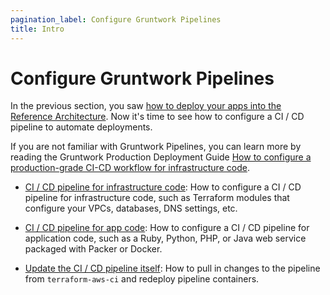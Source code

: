```yaml
---
pagination_label: Configure Gruntwork Pipelines
title: Intro
---
```


# Configure Gruntwork Pipelines

In the previous section, you saw [how to deploy your apps into the Reference Architecture](../03-deploy-apps/01-intro.md). Now it's
time to see how to configure a CI / CD pipeline to automate deployments.

If you are not familiar with Gruntwork Pipelines, you can learn more by reading the Gruntwork Production Deployment Guide
[How to configure a production-grade CI-CD workflow for infrastructure
code](https://gruntwork.io/guides/automations/how-to-configure-a-production-grade-ci-cd-setup-for-apps-and-infrastructure-code/).

* [CI / CD pipeline for infrastructure code](./02-ci--cd-pipeline-for-infrastructure-code.md): How to configure a CI / CD
  pipeline for infrastructure code, such as Terraform modules that configure your VPCs, databases, DNS settings, etc.

* [CI / CD pipeline for app code](./03-ci--cd-pipeline-for-app-code.md): How to configure a CI / CD pipeline for application
  code, such as a Ruby, Python, PHP, or Java web service packaged with Packer or Docker.

* [Update the CI / CD pipeline itself](./04-update-the-ci--cd-pipeline-itself.md): How to pull in changes to the pipeline from
  `terraform-aws-ci` and redeploy pipeline containers.


<!-- ##DOCS-SOURCER-START
{"sourcePlugin":"local-copier","hash":"650db08ac5b0d1c348b098d8b887c097"}
##DOCS-SOURCER-END -->
